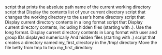 script that prints the absolute path name of the current working directory
script that Display the contents list of your current directory
script that changes the working directory to the user’s home directory
script that Display current directory contents in a long format
script that Display current directory contents, including hidden files (starting with .). Use the long format.
Display current directory contents in Long format with user and group IDs displayed numerically And hidden files (starting with .)
 script that creates a directory named my_first_directory in the /tmp/ directory
Move the file betty from tmp to tmp my_first_directory

